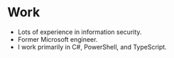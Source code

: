 # Work

- Lots of experience in information security.
- Former Microsoft engineer.
- I work primarily in C#, PowerShell, and TypeScript.

<!---
jon-e-turner/jon-e-turner is a ✨ special ✨ repository because its `README.md` (this file) appears on your GitHub profile.
You can click the Preview link to take a look at your changes.
--->
